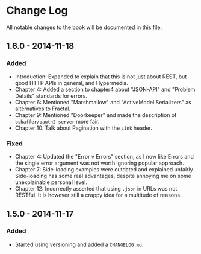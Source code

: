 # Change Log
All notable changes to the book will be documented in this file.

## 1.6.0 - 2014-11-18

### Added

- Introduction: Expanded to explain that this is not just about REST, but good HTTP APIs in general, and Hypermedia.
- Chapter 4: Added a section to chapter4 about "JSON-API" and "Problem Details" standards for errors.
- Chapter 6: Mentioned "Marshmallow" and "ActiveModel Serializers" as alternatives to Fractal.
- Chapter 9: Mentioned "Doorkeeper" and made the description of `bshaffer/oauth2-server` more fair.
- Chapter 10: Talk about Pagination with the `Link` header.

### Fixed

- Chapter 4: Updated the "Error v Errors" section, as I now like Errors and the single error argument was not worth ignoring popular approach.
- Chapter 7: Side-loading examples were outdated and explained unfairly. Side-loading has some real advantages, despite annoying me on some unexplainable personal level.
- Chapter 12: Incorrectly asserted that using `.json` in URLs was not RESTful. It is however still a crappy idea for a multitude of reasons.

## 1.5.0 - 2014-11-17

### Added

- Started using versioning and added a `CHANGELOG.md`.